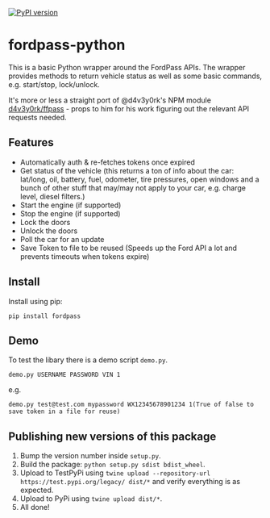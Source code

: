 [![PyPI version](https://badge.fury.io/py/fordpass.svg)](https://badge.fury.io/py/fordpass)

# fordpass-python

This is a basic Python wrapper around the FordPass APIs. The wrapper provides methods to return vehicle status as well as some basic commands, e.g. start/stop, lock/unlock.

It's more or less a straight port of @d4v3y0rk's NPM module [d4v3y0rk/ffpass](https://github.com/d4v3y0rk/ffpass-module) - props to him for his work figuring out the relevant API requests needed.

## Features

* Automatically auth & re-fetches tokens once expired
* Get status of the vehicle (this returns a ton of info about the car: lat/long, oil, battery, fuel, odometer, tire pressures, open windows and a bunch of other stuff that may/may not apply to your car, e.g. charge level, diesel filters.)
* Start the engine (if supported)
* Stop the engine (if supported)
* Lock the doors
* Unlock the doors
* Poll the car for an update
* Save Token to file to be reused (Speeds up the Ford API a lot and prevents timeouts when tokens expire)

## Install
Install using pip:

```
pip install fordpass
```

## Demo

To test the libary there is a demo script `demo.py`.

```
demo.py USERNAME PASSWORD VIN 1
```

e.g.

```
demo.py test@test.com mypassword WX12345678901234 1(True of false to save token in a file for reuse)
```

## Publishing new versions of this package

1. Bump the version number inside `setup.py`.
2. Build the package: `python setup.py sdist bdist_wheel`.
3. Upload to TestPyPi using `twine upload --repository-url https://test.pypi.org/legacy/ dist/*` and verify everything is as expected.
4. Upload to PyPi using `twine upload dist/*`.
5. All done!